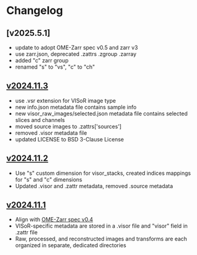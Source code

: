 # Changelog

<!-- format ref: https://github.com/vweevers/common-changelog -->
## [v2025.5.1]

- update to adopt OME-Zarr spec v0.5 and zarr v3
- use zarr.json, deprecated .zattrs .zgroup .zarray
- added "c" zarr group
- renamed "s" to "vs", "c" to "ch"

[v2024.5.1]: https://github.com/visor-tech/visor-data-schema/releases/tag/v2024.5.1


## [v2024.11.3]

- use .vsr extension for VISoR image type
- new info.json metadata file contains sample info
- new visor_raw_images/selected.json metadata file contains selected slices and channels
- moved source images to .zattrs['sources']
- removed .visor metadata file
- updated LICENSE to BSD 3-Clause License

[v2024.11.3]: https://github.com/visor-tech/visor-data-schema/releases/tag/v2024.11.3


## [v2024.11.2]

- Use "s" custom dimension for visor_stacks, created indices mappings for "s" and "c" dimensions
- Updated .visor and .zattr metadata, removed .source metadata

[v2024.11.2]: https://github.com/visor-tech/visor-data-schema/releases/tag/v2024.11.2


## [v2024.11.1]

- Align with [OME-Zarr spec v0.4](https://ngff.openmicroscopy.org/0.4/index.html)
- VISoR-specific metadata are stored in a .visor file and "visor" field in .zattr file
- Raw, processed, and reconstructed images and transforms are each organized in separate, dedicated directories

[v2024.11.1]: https://github.com/visor-tech/visor-data-schema/releases/tag/v2024.11.1
